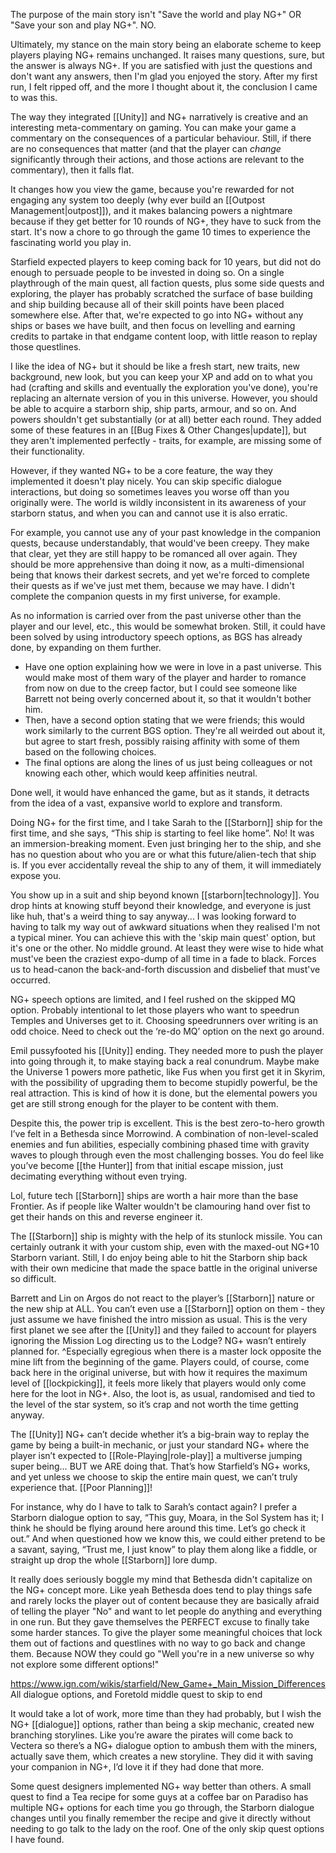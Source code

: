 The purpose of the main story isn't "Save the world and play NG+" OR "Save your son and play NG+". NO.

Ultimately, my stance on the main story being an elaborate scheme to keep players playing NG+ remains unchanged. It raises many questions, sure, but the answer is always NG+. If you are satisfied with just the questions and don't want any answers, then I'm glad you enjoyed the story. After my first run, I felt ripped off, and the more I thought about it, the conclusion I came to was this.

The way they integrated [[Unity]] and NG+ narratively is creative and an interesting meta-commentary on gaming. You can make your game a commentary on the consequences of a particular behaviour. Still, if there are no consequences that matter (and that the player can *change* significantly through their actions, and those actions are relevant to the commentary), then it falls flat.

It changes how you view the game, because you're rewarded for not engaging any system too deeply (why ever build an [[Outpost Management|outpost]]), and it makes balancing powers a nightmare because if they get better for 10 rounds of NG+, they have to suck from the start. It's now a chore to go through the game 10 times to experience the fascinating world you play in.

Starfield expected players to keep coming back for 10 years, but did not do enough to persuade people to be invested in doing so.
On a single playthrough of the main quest, all faction quests, plus some side quests and exploring, the player has probably scratched the surface of base building and ship building because all of their skill points have been placed somewhere else. After that, we're expected to go into NG+ without any ships or bases we have built, and then focus on levelling and earning credits to partake in that endgame content loop, with little reason to replay those questlines. 

I like the idea of NG+ but it should be like a fresh start, new traits, new background, new look, but you can keep your XP and add on to what you had (crafting and skills and eventually the exploration you've done), you're replacing an alternate version of you in this universe. However, you should be able to acquire a starborn ship, ship parts, armour, and so on. And powers shouldn't get substantially (or at all) better each round.
	They added some of these features in an [[Bug Fixes & Other Changes|update]], but they aren't implemented perfectly - traits, for example, are missing some of their functionality.

However, if they wanted NG+ to be a core feature, the way they implemented it doesn't play nicely. You can skip specific dialogue interactions, but doing so sometimes leaves you worse off than you originally were. The world is wildly inconsistent in its awareness of your starborn status, and when you can and cannot use it is also erratic. 

For example, you cannot use any of your past knowledge in the companion quests, because understandably, that would've been creepy. 
They make that clear, yet they are still happy to be romanced all over again. 
They should be more apprehensive than doing it now, as a multi-dimensional being that knows their darkest secrets, and yet we're forced to complete their quests as if we've just met them, because we may have. I didn't complete the companion quests in my first universe, for example. 

As no information is carried over from the past universe other than the player and our level, etc., this would be somewhat broken. Still, it could have been solved by using introductory speech options, as BGS has already done, by expanding on them further.
+ Have one option explaining how we were in love in a past universe. This would make most of them wary of the player and harder to romance from now on due to the creep factor, but I could see someone like Barrett not being overly concerned about it, so that it wouldn't bother him. 
+ Then, have a second option stating that we were friends; this would work similarly to the current BGS option. They're all weirded out about it, but agree to start fresh, possibly raising affinity with some of them based on the following choices. 
+ The final options are along the lines of us just being colleagues or not knowing each other, which would keep affinities neutral. 
 
Done well, it would have enhanced the game, but as it stands, it detracts from the idea of a vast, expansive world to explore and transform. 

Doing NG+ for the first time, and I take Sarah to the [[Starborn]] ship for the first time, and she says, “This ship is starting to feel like home”. No! It was an immersion-breaking moment.
Even just bringing her to the ship, and she has no question about who you are or what this future/alien-tech that ship is. If you ever accidentally reveal the ship to any of them, it will immediately expose you.

You show up in a suit and ship beyond known [[starborn|technology]]. You drop hints at knowing stuff beyond their knowledge, and everyone is just like huh, that's a weird thing to say anyway... I was looking forward to having to talk my way out of awkward situations when they realised I'm not a typical miner.
	You can achieve this with the 'skip main quest' option, but it's one or the other. No middle ground. At least they were wise to hide what must've been the craziest expo-dump of all time in a fade to black. Forces us to head-canon the back-and-forth discussion and disbelief that must've occurred.

NG+ speech options are limited, and I feel rushed on the skipped MQ option. Probably intentional to let those players who want to speedrun Temples and Universes get to it. Choosing speedrunners over writing is an odd choice. Need to check out the ‘re-do MQ’ option on the next go around.

Emil pussyfooted his [[Unity]] ending. 
They needed more to push the player into going through it, to make staying back a real conundrum. Maybe make the Universe 1 powers more pathetic, like Fus when you first get it in Skyrim, with the possibility of upgrading them to become stupidly powerful, be the real attraction. This is kind of how it is done, but the elemental powers you get are still strong enough for the player to be content with them.

Despite this, the power trip is excellent. This is the best zero-to-hero growth I’ve felt in a Bethesda since Morrowind. A combination of non-level-scaled enemies and fun abilities, especially combining phased time with gravity waves to plough through even the most challenging bosses. You do feel like you’ve become [[the Hunter]] from that initial escape mission, just decimating everything without even trying.

Lol, future tech [[Starborn]] ships are worth a hair more than the base Frontier. As if people like Walter wouldn't be clamouring hand over fist to get their hands on this and reverse engineer it.

The [[Starborn]] ship is mighty with the help of its stunlock missile. You can certainly outrank it with your custom ship, even with the maxed-out NG+10 Starborn variant. Still, I do enjoy being able to hit the Starborn ship back with their own medicine that made the space battle in the original universe so difficult.

Barrett and Lin on Argos do not react to the player’s [[Starborn]] nature or the new ship at ALL. 
You can’t even use a [[Starborn]] option on them - they just assume we have finished the intro mission as usual. This is the very first planet we see after the [[Unity]] and they failed to account for players ignoring the Mission Log directing us to the Lodge? NG+ wasn’t entirely planned for.
	^Especially egregious when there is a master lock opposite the mine lift from the beginning of the game. Players could, of course, come back here in the original universe, but with how it requires the maximum level of [[lockpicking]], it feels more likely that players would only come here for the loot in NG+. Also, the loot is, as usual, randomised and tied to the level of the star system, so it’s crap and not worth the time getting anyway.

The [[Unity]] NG+ can’t decide whether it’s a big-brain way to replay the game by being a built-in mechanic, or just your standard NG+ where the player isn’t expected to [[Role-Playing|role-play]] a multiverse jumping super being… BUT we ARE doing that. That’s how Starfield’s NG+ works, and yet unless we choose to skip the entire main quest, we can’t truly experience that. [[Poor Planning]]!

For instance, why do I have to talk to Sarah’s contact again? I prefer a Starborn dialogue option to say, “This guy, Moara, in the Sol System has it; I think he should be flying around here around this time. Let’s go check it out.” 
And when questioned how we know this, we could either pretend to be a savant, saying, “Trust me, I just know” to play them along like a fiddle, or straight up drop the whole [[Starborn]] lore dump.

It really does seriously boggle my mind that Bethesda didn't capitalize on the NG+ concept more. Like yeah Bethesda does tend to play things safe and rarely locks the player out of content because they are basically afraid of telling the player "No" and want to let people do anything and everything in one run. But they gave themselves the PERFECT excuse to finally take some harder stances. To give the player some meaningful choices that lock them out of factions and questlines with no way to go back and change them. Because NOW they could go "Well you're in a new universe so why not explore some different options!"

https://www.ign.com/wikis/starfield/New_Game+_Main_Mission_Differences
All dialogue options, and Foretold middle quest to skip to end

It would take a lot of work, more time than they had probably, but I wish the NG+ [[dialogue]] options, rather than being a skip mechanic, created new branching storylines. Like you’re aware the pirates will come back to Vectera so there’s a NG+ dialogue option to ambush them with the miners, actually save them, which creates a new storyline. They did it with saving your companion in NG+, I’d love it if they had done that more.

Some quest designers implemented NG+ way better than others. A small quest to find a Tea recipe for some guys at a coffee bar on Paradiso has multiple NG+ options for each time you go through, the Starborn dialogue changes until you finally remember the recipe and give it directly without needing to go talk to the lady on the roof. One of the only skip quest options I have found.

